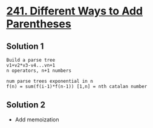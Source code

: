 # [241. Different Ways to Add Parentheses](https://leetcode.com/problems/different-ways-to-add-parentheses/)

## Solution 1

```text
Build a parse tree
v1+v2*v3-v4...vn+1
n operators, n+1 numbers

num parse trees exponential in n
f(n) = sum(f(i-1)*f(n-1)) [1,n] = nth catalan number
```

## Solution 2

- Add memoization
